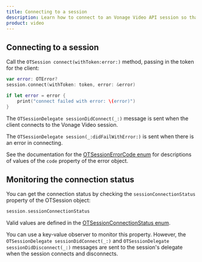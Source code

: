 ```yaml
--- 
title: Connecting to a session 
description: Learn how to connect to an Vonage Video API session so that participants can use audio, video, and messaging functionality in your ios application.
product: video 
---
```


## Connecting to a session

Call the `OTSession connect(withToken:error:)` method, passing in the token for the client:

```swift
var error: OTError?
session.connect(withToken: token, error: &error)

if let error = error {
    print("connect failed with error: \(error)")
}
```

The `OTSessionDelegate sessionDidConnect(_:)` message is sent when the client connects to the Vonage Video session.

The `OTSessionDelegate session(_:didFailWithError:)` is sent when there is an error in connecting.

See the documentation for the [OTSessionErrorCode enum](/sdk/stitch/video-ios-reference/Constants/OTSessionErrorCode.html) for descriptions of values of the `code` property of the error object.

## Monitoring the connection status

You can get the connection status by checking the `sessionConnectionStatus` property of the OTSession object:

```swift
session.sessionConnectionStatus
```

Valid values are defined in the [OTSessionConnectionStatus enum](/sdk/stitch/video-ios-reference/Constants/OTSessionConnectionStatus.html).

You can use a key-value observer to monitor this property. However, the `OTSessionDelegate sessionDidConnect(_:)` and `OTSessionDelegate sessionDidDisconnect(_:)` messages are sent to the session's delegate when the session connects and disconnects.
